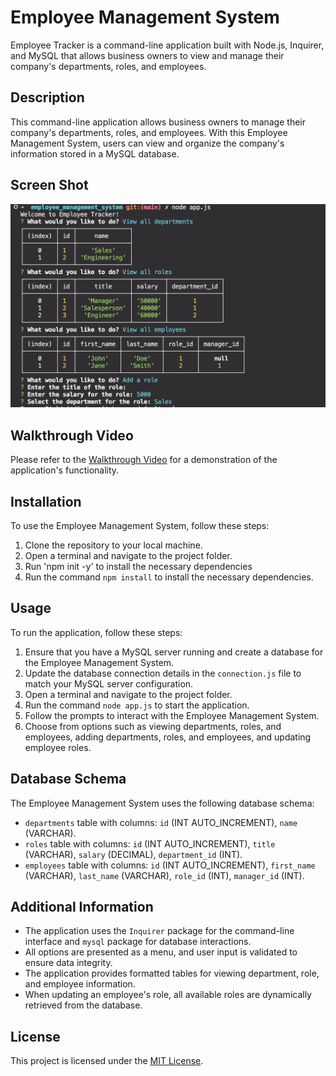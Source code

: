 # Employee Management System
Employee Tracker is a command-line application built with Node.js, Inquirer, and MySQL that allows business owners to view and manage their company's departments, roles, and employees.

## Description
This command-line application allows business owners to manage their company's departments, roles, and employees. With this Employee Management System, users can view and organize the company's information stored in a MySQL database.
## Screen Shot 
![Terminal Screenshot](./assets/employee%20tracker%20terminal%20app%20.png)


## Walkthrough Video
Please refer to the [Walkthrough Video](https://drive.google.com/file/d/1EE78klw08TXMLTFGQIM_ap_lDTMb1ccl/view) for a demonstration of the application's functionality.

## Installation
To use the Employee Management System, follow these steps:
1. Clone the repository to your local machine.
2. Open a terminal and navigate to the project folder.
3. Run 'npm init -y' to install the necessary dependencies
4. Run the command `npm install` to install the necessary dependencies.

## Usage
To run the application, follow these steps:
1. Ensure that you have a MySQL server running and create a database for the Employee Management System.
2. Update the database connection details in the `connection.js` file to match your MySQL server configuration.
3. Open a terminal and navigate to the project folder.
4. Run the command `node app.js` to start the application.
5. Follow the prompts to interact with the Employee Management System.
6. Choose from options such as viewing departments, roles, and employees, adding departments, roles, and employees, and updating employee roles.

## Database Schema
The Employee Management System uses the following database schema:
- `departments` table with columns: `id` (INT AUTO_INCREMENT), `name` (VARCHAR).
- `roles` table with columns: `id` (INT AUTO_INCREMENT), `title` (VARCHAR), `salary` (DECIMAL), `department_id` (INT).
- `employees` table with columns: `id` (INT AUTO_INCREMENT), `first_name` (VARCHAR), `last_name` (VARCHAR), `role_id` (INT), `manager_id` (INT).

## Additional Information
- The application uses the `Inquirer` package for the command-line interface and `mysql` package for database interactions.
- All options are presented as a menu, and user input is validated to ensure data integrity.
- The application provides formatted tables for viewing department, role, and employee information.
- When updating an employee's role, all available roles are dynamically retrieved from the database.

## License
This project is licensed under the [MIT License](LICENSE).
